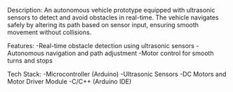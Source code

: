 Description:
An autonomous vehicle prototype equipped with ultrasonic sensors to detect and avoid obstacles in real-time. The vehicle navigates safely by altering its path based on sensor input, ensuring smooth movement without collisions.

Features:
-Real-time obstacle detection using ultrasonic sensors
-Autonomous navigation and path adjustment
-Motor control for smooth turns and stops

Tech Stack:
-Microcontroller (Arduino)
-Ultrasonic Sensors
-DC Motors and Motor Driver Module
-C/C++ (Arduino IDE)
